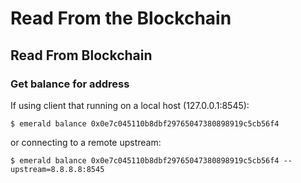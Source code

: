 # Read From the Blockchain

## Read From Blockchain

### Get balance for address <a id="_get_balance_for_address"></a>

If using client that running on a local host \(127.0.0.1:8545\):

```text
$ emerald balance 0x0e7c045110b8dbf29765047380898919c5cb56f4
```

or connecting to a remote upstream:

```text
$ emerald balance 0x0e7c045110b8dbf29765047380898919c5cb56f4 --upstream=8.8.8.8:8545
```


